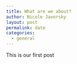 ```yaml
---
title: What are we about?
author: Nicole Javorsky
layout: post
permalink: date
categories:
  - general
---
```


This is our first post
